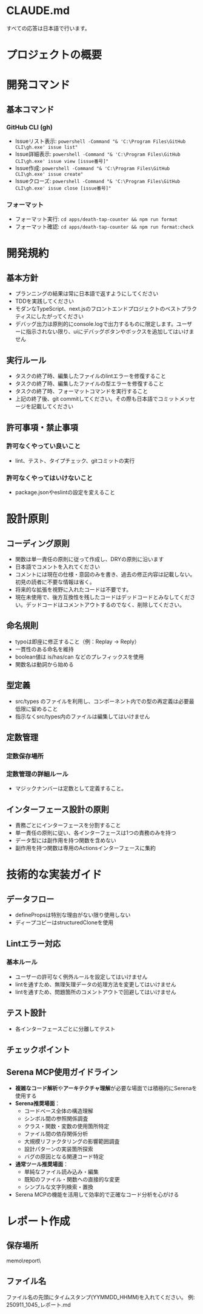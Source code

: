 # CLAUDE.md
すべての応答は日本語で行います。


# プロジェクトの概要

# 開発コマンド

## 基本コマンド
### GitHub CLI (gh)
- Issueリスト表示: `powershell -Command "& 'C:\Program Files\GitHub CLI\gh.exe' issue list"`
- Issue詳細表示: `powershell -Command "& 'C:\Program Files\GitHub CLI\gh.exe' issue view [issue番号]"`
- Issue作成: `powershell -Command "& 'C:\Program Files\GitHub CLI\gh.exe' issue create"`
- Issueクローズ: `powershell -Command "& 'C:\Program Files\GitHub CLI\gh.exe' issue close [issue番号]"`

### フォーマット
- フォーマット実行: `cd apps/death-tap-counter && npm run format`
- フォーマット確認: `cd apps/death-tap-counter && npm run format:check`
# 開発規約

## 基本方針
- プランニングの結果は常に日本語で返すようにしてください
- TDDを実践してください
- モダンなTypeScript、next.jsのフロントエンドプロジェクトのベストプラクティスにしたがってください
- デバッグ出力は原則的にconsole.logで出力するものに限定します。ユーザーに指示されない限り、uiにデバッグボタンやボックスを追加してはいけません

## 実行ルール
- タスクの終了時、編集したファイルのlintエラーを修復すること
- タスクの終了時、編集したファイルの型エラーを修復すること
- タスクの終了時、フォーマットコマンドを実行すること
- 上記の終了後、git commitしてください。その際も日本語でコミットメッセージを記載してください

## 許可事項・禁止事項

### 許可なくやってい良いこと
- lint、テスト、タイプチェック、gitコミットの実行

### 許可なくやってはいけないこと
- package.jsonやeslintの設定を変えること

# 設計原則

## コーディング原則
- 関数は単一責任の原則に従って作成し、DRYの原則に沿います
- 日本語でコメントを入れてください
- コメントには現在の仕様・意図のみを書き、過去の修正内容は記載しない。初見の読者に不要な情報は省く。
- 将来的な拡張を視野に入れたコードは不要です。
- 現在未使用で、後方互換性を残したコードはデッドコードとみなしてください。デッドコードはコメントアウトするのでなく、削除してください。

## 命名規則
- typoは即座に修正すること（例：Replay → Reply）
- 一貫性のある命名を維持
- boolean値は is/has/can などのプレフィックスを使用
- 関数名は動詞から始める

## 型定義
- src/types のファイルを利用し、コンポーネント内での型の再定義は必要最低限に留めること
- 指示なくsrc/types内のファイルは編集してはいけません

## 定数管理
### 定数保存場所

### 定数管理の詳細ルール
- マジックナンバーは定数として定義すること。

## インターフェース設計の原則
- 責務ごとにインターフェースを分割すること
- 単一責任の原則に従い、各インターフェースは1つの責務のみを持つ
- データ型には副作用を持つ関数を含めない
- 副作用を持つ関数は専用のActionsインターフェースに集約

# 技術的な実装ガイド

## データフロー
- definePropsは特別な理由がない限り使用しない
- ディープコピーはstructuredCloneを使用

## Lintエラー対応
### 基本ルール
- ユーザーの許可なく例外ルールを設定してはいけません
- lintを通すため、無理矢理データの処理方法を変更してはいけません
- lintを通すため、問題箇所のコメントアウトで回避してはいけません

## テスト設計
- 各インターフェースごとに分離してテスト

## チェックポイント

## Serena MCP使用ガイドライン
- **複雑なコード解析**や**アーキテクチャ理解**が必要な場面では積極的にSerenaを使用する
- **Serena推奨場面**：
  - コードベース全体の構造理解
  - シンボル間の参照関係調査
  - クラス・関数・変数の使用箇所特定
  - ファイル間の依存関係分析
  - 大規模リファクタリングの影響範囲調査
  - 設計パターンの実装箇所探索
  - バグの原因となる関連コード特定
- **通常ツール推奨場面**：
  - 単純なファイル読み込み・編集
  - 既知のファイル・関数への直接的な変更
  - シンプルな文字列検索・置換
- Serena MCPの機能を活用して効率的で正確なコード分析を心がける

# レポート作成
## 保存場所
memo\report\
## ファイル名
ファイル名の先頭にタイムスタンプ(YYMMDD_HHMM)を入れてください。
例: 250911_1045_レポート.md